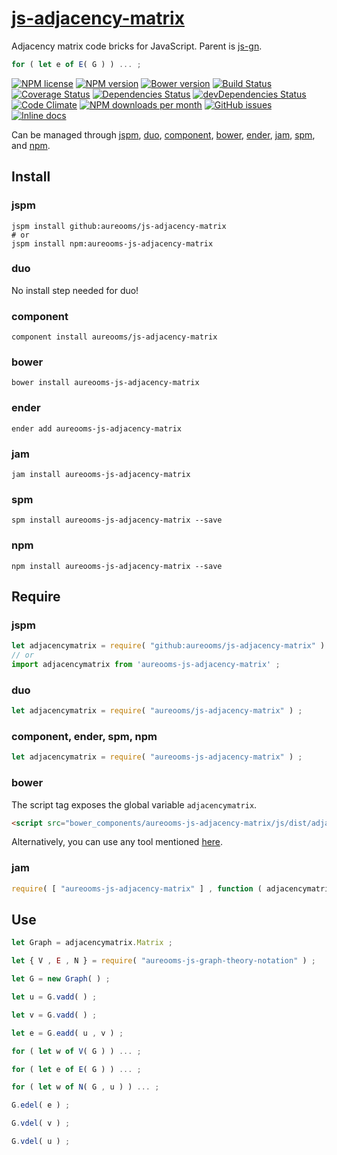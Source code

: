 [js-adjacency-matrix](http://aureooms.github.io/js-adjacency-matrix)
==

Adjacency matrix code bricks for JavaScript. Parent is
[js-gn](https://github.com/aureooms/js-gn).

```js
for ( let e of E( G ) ) ... ;
```

[![NPM license](http://img.shields.io/npm/l/aureooms-js-adjacency-matrix.svg?style=flat)](https://raw.githubusercontent.com/aureooms/js-adjacency-matrix/master/LICENSE)
[![NPM version](http://img.shields.io/npm/v/aureooms-js-adjacency-matrix.svg?style=flat)](https://www.npmjs.org/package/aureooms-js-adjacency-matrix)
[![Bower version](http://img.shields.io/bower/v/aureooms-js-adjacency-matrix.svg?style=flat)](http://bower.io/search/?q=aureooms-js-adjacency-matrix)
[![Build Status](http://img.shields.io/travis/aureooms/js-adjacency-matrix.svg?style=flat)](https://travis-ci.org/aureooms/js-adjacency-matrix)
[![Coverage Status](http://img.shields.io/coveralls/aureooms/js-adjacency-matrix.svg?style=flat)](https://coveralls.io/r/aureooms/js-adjacency-matrix)
[![Dependencies Status](http://img.shields.io/david/aureooms/js-adjacency-matrix.svg?style=flat)](https://david-dm.org/aureooms/js-adjacency-matrix#info=dependencies)
[![devDependencies Status](http://img.shields.io/david/dev/aureooms/js-adjacency-matrix.svg?style=flat)](https://david-dm.org/aureooms/js-adjacency-matrix#info=devDependencies)
[![Code Climate](http://img.shields.io/codeclimate/github/aureooms/js-adjacency-matrix.svg?style=flat)](https://codeclimate.com/github/aureooms/js-adjacency-matrix)
[![NPM downloads per month](http://img.shields.io/npm/dm/aureooms-js-adjacency-matrix.svg?style=flat)](https://www.npmjs.org/package/aureooms-js-adjacency-matrix)
[![GitHub issues](http://img.shields.io/github/issues/aureooms/js-adjacency-matrix.svg?style=flat)](https://github.com/aureooms/js-adjacency-matrix/issues)
[![Inline docs](http://inch-ci.org/github/aureooms/js-adjacency-matrix.svg?branch=master&style=shields)](http://inch-ci.org/github/aureooms/js-adjacency-matrix)

Can be managed through [jspm](https://github.com/jspm/jspm-cli),
[duo](https://github.com/duojs/duo),
[component](https://github.com/componentjs/component),
[bower](https://github.com/bower/bower),
[ender](https://github.com/ender-js/Ender),
[jam](https://github.com/caolan/jam),
[spm](https://github.com/spmjs/spm),
and [npm](https://github.com/npm/npm).

## Install

### jspm
```terminal
jspm install github:aureooms/js-adjacency-matrix
# or
jspm install npm:aureooms-js-adjacency-matrix
```
### duo
No install step needed for duo!

### component
```terminal
component install aureooms/js-adjacency-matrix
```

### bower
```terminal
bower install aureooms-js-adjacency-matrix
```

### ender
```terminal
ender add aureooms-js-adjacency-matrix
```

### jam
```terminal
jam install aureooms-js-adjacency-matrix
```

### spm
```terminal
spm install aureooms-js-adjacency-matrix --save
```

### npm
```terminal
npm install aureooms-js-adjacency-matrix --save
```

## Require
### jspm
```js
let adjacencymatrix = require( "github:aureooms/js-adjacency-matrix" ) ;
// or
import adjacencymatrix from 'aureooms-js-adjacency-matrix' ;
```
### duo
```js
let adjacencymatrix = require( "aureooms/js-adjacency-matrix" ) ;
```

### component, ender, spm, npm
```js
let adjacencymatrix = require( "aureooms-js-adjacency-matrix" ) ;
```

### bower
The script tag exposes the global variable `adjacencymatrix`.
```html
<script src="bower_components/aureooms-js-adjacency-matrix/js/dist/adjacency-matrix.min.js"></script>
```
Alternatively, you can use any tool mentioned [here](http://bower.io/docs/tools/).

### jam
```js
require( [ "aureooms-js-adjacency-matrix" ] , function ( adjacencymatrix ) { ... } ) ;
```

## Use


```js
let Graph = adjacencymatrix.Matrix ;

let { V , E , N } = require( "aureooms-js-graph-theory-notation" ) ;

let G = new Graph( ) ;

let u = G.vadd( ) ;

let v = G.vadd( ) ;

let e = G.eadd( u , v ) ;

for ( let w of V( G ) ) ... ;

for ( let e of E( G ) ) ... ;

for ( let w of N( G , u ) ) ... ;

G.edel( e ) ;

G.vdel( v ) ;

G.vdel( u ) ;
```
